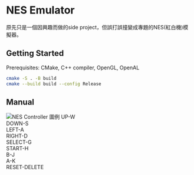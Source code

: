 # NES Emulator
原先只是一個因興趣而做的side project，但誤打誤撞變成專題的NES(紅白機)模擬器。

## Getting Started
Prerequisites: CMake, C++ compiler, OpenGL, OpenAL
```bash
cmake -S . -B build
cmake --build build --config Release
```

## Manual
![NES Controller 圖例](https://upload.wikimedia.org/wikipedia/commons/thumb/b/b5/Nintendo-Entertainment-System-NES-Controller-FL.jpg/1920px-Nintendo-Entertainment-System-NES-Controller-FL.jpg)
UP-W  
DOWN-S  
LEFT-A  
RIGHT-D  
SELECT-G  
START-H  
B-J  
A-K  
RESET-DELETE
